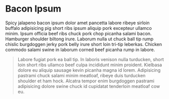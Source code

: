 # Bacon Ipsum

Spicy jalapeno bacon ipsum dolor amet pancetta labore ribeye sirloin buffalo adipisicing pig short ribs ipsum aliquip pork excepteur ullamco minim. Ipsum officia beef ribs chuck pork chop picanha salami bacon. Hamburger shoulder biltong irure. Laborum nulla ut chuck ball tip rump chislic burgdoggen jerky pork belly irure short loin tri-tip leberkas. Chicken commodo salami swine in laborum corned beef picanha rump in labore.

> Labore fugiat pork ea ball tip. In laboris venison nulla turducken, short loin short ribs ullamco beef culpa incididunt minim proident. Kielbasa dolore eu aliquip sausage kevin picanha magna id lorem. Adipisicing pastrami chuck salami minim meatloaf, ribeye duis turducken shoulder et ham hock. Alcatra tempor enim burgdoggen pastrami adipisicing dolore swine chuck id cupidatat tenderloin meatloaf cow eu.

